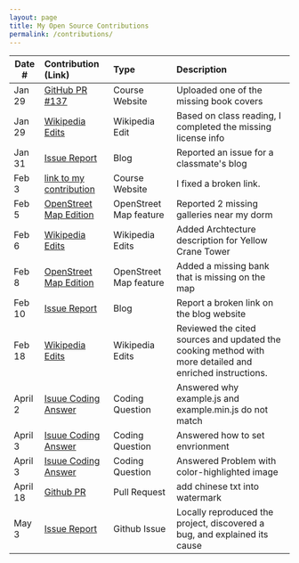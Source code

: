 ```yaml
---
layout: page
title: My Open Source Contributions
permalink: /contributions/
---
```


<!--
Type of the contribution should be "Wikipedia edit", "OpenStreet Map feature", "Documentation", "Course website", "Blog",
"Browser Add-on", etc.

The description should include a brief summary of what you did.

The link should bring us to a public page that shows your contribution. 

Replace the first row with your own contribution. 
-->





| Date #       | Contribution (Link)  | Type  | Description |
|---|:---|:---|:---|
| Jan 29   | [GitHub PR #137](https://github.com/joannakl/ossd/pull/137)                                             | Course Website          | Uploaded one of the missing book covers                     |
| Jan 29   | [Wikipedia Edits](https://zh.wikipedia.org/wiki/Special:%E7%94%A8%E6%88%B7%E8%B4%A1%E7%8C%AE/HaochengLu) | Wikipedia Edit          | Based on class reading, I completed the missing license info |
| Jan 31   | [Issue Report](https://github.com/ossd-s25/LuluZhuu-weekly/issues/1)                                    | Blog                    | Reported an issue for a classmate's blog                    |
| Feb 3    | [link to my contribution](#)                                                                            | Course Website          | I fixed a broken link.                                       |
| Feb 5    | [OpenStreet Map Edition](https://www.openstreetmap.org/user/HaochengLu/history#map=19/40.718263/-74.001341) | OpenStreet Map feature  | Reported 2 missing galleries near my dorm                   |
| Feb 6    | [Wikipedia Edits](https://en.wikipedia.org/w/index.php?title=Yellow_Crane_Tower&diff=prev&oldid=1274400760) | Wikipedia Edits  | Added Archtecture description for Yellow Crane Tower                  |
| Feb 8    | [OpenStreet Map Edition](https://www.openstreetmap.org/changeset/162268851#map=19/40.726177/-73.996824) | OpenStreet Map feature  | Added a missing bank that is missing on the map                   |
| Feb 10    | [Issue Report](https://github.com/ossd-s25/Ja-Tink-weekly/issues/1) | Blog | Report a broken link  on the blog website                   |
| Feb 18    | [Wikipedia Edits](https://en.wikipedia.org/w/index.php?title=Hot_dry_noodles&diff=prev&oldid=1276406301) | Wikipedia Edits | Reviewed the cited sources and updated the cooking method with more detailed and enriched instructions.                   |
| April 2  | [Isuue Coding Answer](https://github.com/bevacqua/dragula/issues/688#issuecomment-2773470050) | Coding Question | Answered why example.js and example.min.js do not match                   |
| April 3  | [Isuue Coding Answer](https://github.com/thomas0809/MolScribe/issues/29) | Coding Question | Answered how to set envrionment                   |
| April 3  | [Isuue Coding Answer](https://github.com/thomas0809/MolScribe/issues/30) | Coding Question | Answered Problem with color-highlighted image                  |
| April 18  | [Github PR](https://github.com/bastienlc/pdf-watermark/pull/14) | Pull Request| add chinese txt into watermark                  |
| May 3  | [Issue Report](https://github.com/LuHC409/chinaxivCrawler_mnbvc/issues/1) | Github Issue| Locally reproduced the project, discovered a bug, and explained its cause                 |

